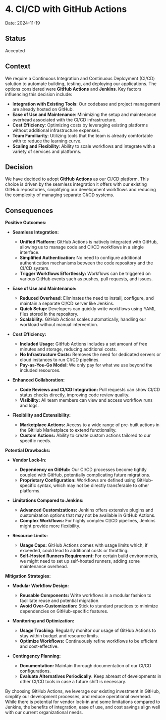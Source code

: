 # 4. CI/CD with GitHub Actions

Date: 2024-11-19

## Status

Accepted

## Context

We require a Continuous Integration and Continuous Deployment (CI/CD) solution to automate building, testing, and deploying our applications. The options considered were **GitHub Actions** and **Jenkins**. Key factors influencing this decision include:

- **Integration with Existing Tools**: Our codebase and project management are already hosted on GitHub.
- **Ease of Use and Maintenance**: Minimizing the setup and maintenance overhead associated with the CI/CD infrastructure.
- **Cost Efficiency**: Optimizing costs by leveraging existing platforms without additional infrastructure expenses.
- **Team Familiarity**: Utilizing tools that the team is already comfortable with to reduce the learning curve.
- **Scaling and Flexibility**: Ability to scale workflows and integrate with a variety of services and platforms.

## Decision

We have decided to adopt **GitHub Actions** as our CI/CD platform. This choice is driven by the seamless integration it offers with our existing GitHub repositories, simplifying our development workflows and reducing the complexity of managing separate CI/CD systems.

## Consequences

**Positive Outcomes:**

- **Seamless Integration:**
  - **Unified Platform:** GitHub Actions is natively integrated with GitHub, allowing us to manage code and CI/CD workflows in a single interface.
  - **Simplified Authentication:** No need to configure additional authentication mechanisms between the code repository and the CI/CD system.
  - **Trigger Workflows Effortlessly:** Workflows can be triggered on various GitHub events such as pushes, pull requests, and issues.

- **Ease of Use and Maintenance:**
  - **Reduced Overhead:** Eliminates the need to install, configure, and maintain a separate CI/CD server like Jenkins.
  - **Quick Setup:** Developers can quickly write workflows using YAML files stored in the repository.
  - **Scalability:** GitHub Actions scales automatically, handling our workload without manual intervention.

- **Cost Efficiency:**
  - **Included Usage:** GitHub Actions includes a set amount of free minutes and storage, reducing additional costs.
  - **No Infrastructure Costs:** Removes the need for dedicated servers or cloud instances to run CI/CD pipelines.
  - **Pay-as-You-Go Model:** We only pay for what we use beyond the included resources.

- **Enhanced Collaboration:**
  - **Code Reviews and CI/CD Integration:** Pull requests can show CI/CD status checks directly, improving code review quality.
  - **Visibility:** All team members can view and access workflow runs and logs.

- **Flexibility and Extensibility:**
  - **Marketplace Actions:** Access to a wide range of pre-built actions in the GitHub Marketplace to extend functionality.
  - **Custom Actions:** Ability to create custom actions tailored to our specific needs.

**Potential Drawbacks:**

- **Vendor Lock-In:**
  - **Dependency on GitHub:** Our CI/CD processes become tightly coupled with GitHub, potentially complicating future migrations.
  - **Proprietary Configuration:** Workflows are defined using GitHub-specific syntax, which may not be directly transferable to other platforms.

- **Limitations Compared to Jenkins:**
  - **Advanced Customizations:** Jenkins offers extensive plugins and customization options that may not be available in GitHub Actions.
  - **Complex Workflows:** For highly complex CI/CD pipelines, Jenkins might provide more flexibility.

- **Resource Limits:**
  - **Usage Caps:** GitHub Actions comes with usage limits which, if exceeded, could lead to additional costs or throttling.
  - **Self-Hosted Runners Requirement:** For certain build environments, we might need to set up self-hosted runners, adding some maintenance overhead.

**Mitigation Strategies:**

- **Modular Workflow Design:**
  - **Reusable Components:** Write workflows in a modular fashion to facilitate reuse and potential migration.
  - **Avoid Over-Customization:** Stick to standard practices to minimize dependencies on GitHub-specific features.

- **Monitoring and Optimization:**
  - **Usage Tracking:** Regularly monitor our usage of GitHub Actions to stay within budget and resource limits.
  - **Optimize Workflows:** Continuously refine workflows to be efficient and cost-effective.

- **Contingency Planning:**
  - **Documentation:** Maintain thorough documentation of our CI/CD configurations.
  - **Evaluate Alternatives Periodically:** Keep abreast of developments in other CI/CD tools in case a future shift is necessary.

By choosing GitHub Actions, we leverage our existing investment in GitHub, simplify our development processes, and reduce operational overhead. While there is potential for vendor lock-in and some limitations compared to Jenkins, the benefits of integration, ease of use, and cost savings align well with our current organizational needs.